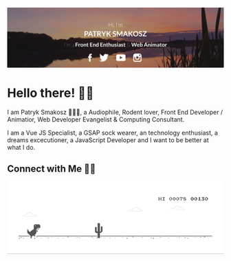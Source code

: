 [![MastHead](https://raw.githubusercontent.com/patsma/patsma/master/banner.jpg)](https://tastysites.pl)

# Hello there! 👋🏻

I am Patryk Smakosz 🙋🏻‍♂️, a Audiophile, Rodent lover, Front End Developer / Animatior, Web Developer Evangelist & Computing Consultant.

I am a Vue JS Specialist, a GSAP sock wearer, an technology enthusiast, a dreams excecutioner, a JavaScript Developer and I want to be better at what I do.

## Connect with Me 🤝🏻

![Dino](https://raw.githubusercontent.com/patsma/patsma/master/dino.gif)

